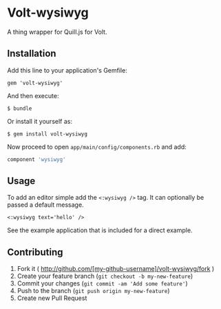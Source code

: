 # Volt-wysiwyg

A thing wrapper for Quill.js for Volt.

## Installation

Add this line to your application's Gemfile:

    gem 'volt-wysiwyg'

And then execute:

    $ bundle

Or install it yourself as:

    $ gem install volt-wysiwyg

Now proceed to open `app/main/config/components.rb` and add:

```RUBY
component 'wysiwyg'
```

## Usage

To add an editor simple add the `<:wysiwyg />` tag. It can optionally be passed a default message.

`<:wysiwyg text='hello' />`

See the example application that is included for a direct example.

## Contributing

1. Fork it ( http://github.com/[my-github-username]/volt-wysiwyg/fork )
2. Create your feature branch (`git checkout -b my-new-feature`)
3. Commit your changes (`git commit -am 'Add some feature'`)
4. Push to the branch (`git push origin my-new-feature`)
5. Create new Pull Request
